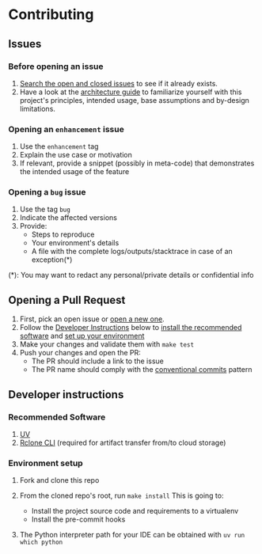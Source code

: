 # Contributing

## Issues

### Before opening an issue
1. [Search the open and closed issues](https://github.com/lariel-fernandes/mlopus/issues?q=is%3Aissue) to see if it already exists.
2. Have a look at the [architecture guide](docs/architecture.md) to familiarize yourself with this project's principles, intended usage, base assumptions and by-design limitations.

### Opening an `enhancement` issue
1. Use the `enhancement` tag
2. Explain the use case or motivation
3. If relevant, provide a snippet (possibly in meta-code) that demonstrates the intended usage of the feature

### Opening a `bug` issue
1. Use the tag `bug`
2. Indicate the affected versions
3. Provide:
   - Steps to reproduce
   - Your environment's details
   - A file with the complete logs/outputs/stacktrace in case of an exception(*)

(*): You may want to redact any personal/private details or confidential info

## Opening a Pull Request
1. First, pick an open issue or [open a new one](#before-opening-an-issue).
2. Follow the [Developer Instructions](#developer-instructions) below to [install the recommended software](#recommended-software) and [set up your environment](#environment-setup)
3. Make your changes and validate them with `make test`
4. Push your changes and open the PR:
   - The PR should include a link to the issue
   - The PR name should comply with the [conventional commits](https://www.conventionalcommits.org/en/v1.0.0/#examples) pattern

## Developer instructions

### Recommended Software
1. [UV](https://docs.astral.sh/uv/getting-started/installation/#standalone-installer)
2. [Rclone CLI](https://rclone.org/install/#script-installation) (required for artifact transfer from/to cloud storage)

### Environment setup
1. Fork and clone this repo

2. From the cloned repo's root, run `make install`
   This is going to:
   - Install the project source code and requirements to a virtualenv
   - Install the pre-commit hooks

3. The Python interpreter path for your IDE can be obtained with `uv run which python`
